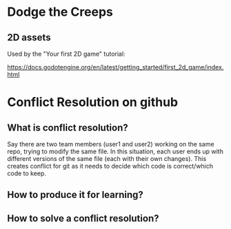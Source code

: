 # Dodge the Creeps


## 2D assets

Used by the "Your first 2D game" tutorial:

https://docs.godotengine.org/en/latest/getting_started/first_2d_game/index.html


# Conflict Resolution on github

## What is conflict resolution?

Say there are two team members (user1 and user2) working on the same repo, trying to modify the same file. In this situation, each user ends up with different versions of the same file (each with their own changes). This creates conflict for git as it needs to decide which code is correct/which code to keep.





## How to produce it for learning?



## How to solve a conflict resolution?
